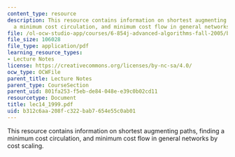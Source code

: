 ```yaml
---
content_type: resource
description: This resource contains information on shortest augmenting paths, finding
  a minimum cost circulation, and minimum cost flow in general networks by cost scaling.
file: /ol-ocw-studio-app/courses/6-854j-advanced-algorithms-fall-2005/b312c6aa208fc322bab7654e55c0ab01_lec14_1999.pdf
file_size: 106028
file_type: application/pdf
learning_resource_types:
- Lecture Notes
license: https://creativecommons.org/licenses/by-nc-sa/4.0/
ocw_type: OCWFile
parent_title: Lecture Notes
parent_type: CourseSection
parent_uid: 801fa253-f5eb-de84-048e-e39c0b02cd11
resourcetype: Document
title: lec14_1999.pdf
uid: b312c6aa-208f-c322-bab7-654e55c0ab01
---
```

This resource contains information on shortest augmenting paths, finding a minimum cost circulation, and minimum cost flow in general networks by cost scaling.